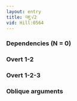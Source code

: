 ```yaml
---
layout: entry
title: འཇུ་√2
vid: Hill:0564
---
```

### Dependencies (N = 0)


### Overt 1-2


### Overt 1-2-3


### Oblique arguments
